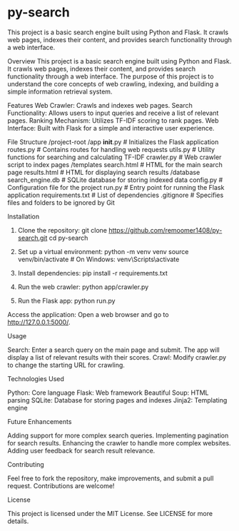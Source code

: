 # py-search
This project is a basic search engine built using Python and Flask. It crawls web pages, indexes their content, and provides search functionality through a web interface.

Overview
This project is a basic search engine built using Python and Flask. It crawls web pages, indexes their content, and provides search functionality through a web interface. The purpose of this project is to understand the core concepts of web crawling, indexing, and building a simple information retrieval system.

Features
Web Crawler: Crawls and indexes web pages.
Search Functionality: Allows users to input queries and receive a list of relevant pages.
Ranking Mechanism: Utilizes TF-IDF scoring to rank pages.
Web Interface: Built with Flask for a simple and interactive user experience.

File Structure
/project-root
    /app
        __init__.py         # Initializes the Flask application
        routes.py           # Contains routes for handling web requests
        utils.py            # Utility functions for searching and calculating TF-IDF
        crawler.py          # Web crawler script to index pages
    /templates
        search.html         # HTML for the main search page
        results.html        # HTML for displaying search results
    /database
        search_engine.db    # SQLite database for storing indexed data
    config.py               # Configuration file for the project
    run.py                  # Entry point for running the Flask application
    requirements.txt        # List of dependencies
    .gitignore              # Specifies files and folders to be ignored by Git


Installation

1. Clone the repository:
git clone https://github.com/remoomer1408/py-search.git
cd py-search

2. Set up a virtual environment:
python -m venv venv
source venv/bin/activate  # On Windows: venv\Scripts\activate

3. Install dependencies:
pip install -r requirements.txt

4. Run the web crawler:
python app/crawler.py

5. Run the Flask app:
python run.py

Access the application: Open a web browser and go to http://127.0.0.1:5000/.

Usage

Search: Enter a search query on the main page and submit. The app will display a list of relevant results with their scores.
Crawl: Modify crawler.py to change the starting URL for crawling.

Technologies Used

Python: Core language
Flask: Web framework
Beautiful Soup: HTML parsing
SQLite: Database for storing pages and indexes
Jinja2: Templating engine

Future Enhancements

Adding support for more complex search queries.
Implementing pagination for search results.
Enhancing the crawler to handle more complex websites.
Adding user feedback for search result relevance.

Contributing

Feel free to fork the repository, make improvements, and submit a pull request. Contributions are welcome!

License

This project is licensed under the MIT License. See LICENSE for more details.

